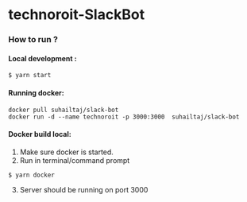 # technoroit-SlackBot

### How to run ?

#### Local development :
```
$ yarn start
```

#### Running docker:

```
docker pull suhailtaj/slack-bot
docker run -d --name technoroit -p 3000:3000  suhailtaj/slack-bot
```

#### Docker build local:
1. Make sure docker is started.
2. Run in terminal/command prompt 
```
$ yarn docker
```
3. Server should be running on port 3000